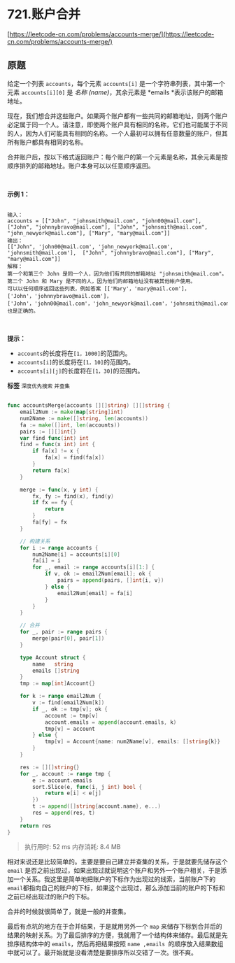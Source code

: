 # 721.账户合并
[https://leetcode-cn.com/problems/accounts-merge/](https://leetcode-cn.com/problems/accounts-merge/) 
## 原题
给定一个列表 `accounts`，每个元素 `accounts[i]` 是一个字符串列表，其中第一个元素 `accounts[i][0]` 是 *名称 (name)*，其余元素是 *emails *表示该账户的邮箱地址。

现在，我们想合并这些账户。如果两个账户都有一些共同的邮箱地址，则两个账户必定属于同一个人。请注意，即使两个账户具有相同的名称，它们也可能属于不同的人，因为人们可能具有相同的名称。一个人最初可以拥有任意数量的账户，但其所有账户都具有相同的名称。

合并账户后，按以下格式返回账户：每个账户的第一个元素是名称，其余元素是按顺序排列的邮箱地址。账户本身可以以任意顺序返回。

 

**示例 1：** 

```

输入：
accounts = [["John", "johnsmith@mail.com", "john00@mail.com"], ["John", "johnnybravo@mail.com"], ["John", "johnsmith@mail.com", "john_newyork@mail.com"], ["Mary", "mary@mail.com"]]
输出：
[["John", 'john00@mail.com', 'john_newyork@mail.com', 'johnsmith@mail.com'],  ["John", "johnnybravo@mail.com"], ["Mary", "mary@mail.com"]]
解释：
第一个和第三个 John 是同一个人，因为他们有共同的邮箱地址 "johnsmith@mail.com"。 
第二个 John 和 Mary 是不同的人，因为他们的邮箱地址没有被其他帐户使用。
可以以任何顺序返回这些列表，例如答案 [['Mary'，'mary@mail.com']，['John'，'johnnybravo@mail.com']，
['John'，'john00@mail.com'，'john_newyork@mail.com'，'johnsmith@mail.com']] 也是正确的。

```
 

<b>提示：</b>
- `accounts`的长度将在`[1，1000]`的范围内。
- `accounts[i]`的长度将在`[1，10]`的范围内。
- `accounts[i][j]`的长度将在`[1，30]`的范围内。
 
**标签**
`深度优先搜索` `并查集` 


## 
```go
func accountsMerge(accounts [][]string) [][]string {
	email2Num := make(map[string]int)
	num2Name := make([]string, len(accounts))
	fa := make([]int, len(accounts))
	pairs := [][]int{}
	var find func(int) int
	find = func(x int) int {
		if fa[x] != x {
			fa[x] = find(fa[x])
		}
		return fa[x]
	}

	merge := func(x, y int) {
		fx, fy := find(x), find(y)
		if fx == fy {
			return
		}
		fa[fy] = fx
	}

	// 构建关系
	for i := range accounts {
		num2Name[i] = accounts[i][0]
		fa[i] = i
		for _, email := range accounts[i][1:] {
			if v, ok := email2Num[email]; ok {
				pairs = append(pairs, []int{i, v})
			} else {
				email2Num[email] = fa[i]
			}
		}
	}

	// 合并
	for _, pair := range pairs {
		merge(pair[0], pair[1])
	}

	type Account struct {
		name   string
		emails []string
	}
	tmp := map[int]Account{}

	for k := range email2Num {
		v := find(email2Num[k])
		if _, ok := tmp[v]; ok {
			account := tmp[v]
			account.emails = append(account.emails, k)
			tmp[v] = account
		} else {
			tmp[v] = Account{name: num2Name[v], emails: []string{k}}
		}
	}

	res := [][]string{}
	for _, account := range tmp {
		e := account.emails
		sort.Slice(e, func(i, j int) bool {
			return e[i] < e[j]
		})
		t := append([]string{account.name}, e...)
		res = append(res, t)
	}
	return res
}
```
>执行用时: 52 ms
内存消耗: 8.4 MB

相对来说还是比较简单的。主要是要自己建立并查集的关系，于是就要先储存这个 `email` 是否之前出现过，如果出现过就说明这个账户和另外一个账户相关，于是添加一个关系。我这里是简单地把账户的下标作为出现过的线索，当前账户下的`email`都指向自己的账户的下标，如果这个出现过，那么添加当前的账户的下标和之前已经出现过的账户的下标。

合并的时候就很简单了，就是一般的并查集。

最后有点坑的地方在于合并结果，于是就用另外一个 `map` 来储存下标到合并后的结果的映射关系。为了最后排序的方便，我就用了一个结构体来储存。最后就是先排序结构体中的 `emails`，然后再把结果按照 `name ,emails `的顺序放入结果数组中就可以了。最开始就是没看清楚是要排序所以交错了一次。很不爽。